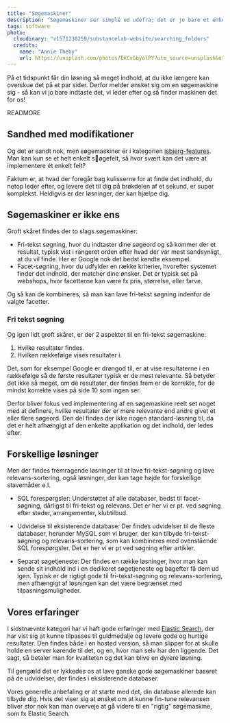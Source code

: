 ```yaml
---
title: "Søgemaskiner"
description: "Søgemaskiner ser simple ud udefra; det er jo bare et enkelt felt! Men kompleksiteten gemmer sig under overfladen..."
tags: software
photo:
  cloudinary: "v1571230259/substancelab-website/searching_folders"
  credits:
    name: "Annie Theby"
    url: https://unsplash.com/photos/EXCeGbyolPY?utm_source=unsplash&utm_medium=referral&utm_content=creditCopyText
---
```


På et tidspunkt får din løsning så meget indhold, at du ikke længere kan overskue det på et par sider. Derfor melder ønsket sig om en søgemaskine sig - så kan vi jo bare indtaste det, vi leder efter og så finder maskinen det for os!

READMORE

## Sandhed med modifikationer

Og det er sandt nok, men søgemaskiner er i kategorien [isbjerg-features](https://substancelab.dk/articles/isbjerge/). Man kan kun se et helt enkelt søgefelt, så hvor svært kan det være at implementere ét enkelt felt?

Faktum er, at hvad der foregår bag kulisserne for at finde det indhold, du netop leder efter, og levere det til dig på brøkdelen af et sekund, er super komplekst. Heldigvis er der løsninger, der kan hjælpe dig.

## Søgemaskiner er ikke ens

Groft skåret findes der to slags søgemaskiner:

* Fri-tekst søgning, hvor du indtaster dine søgeord og så kommer der et resultat, typisk vist i rangeret orden efter hvad der var mest sandsynligt, at du vil finde. Her er Google nok det bedst kendte eksempel.
* Facet-søgning, hvor du udfylder en række kriterier, hvorefter systemet finder det indhold, der matcher dine ønsker. Det er typisk set på webshops, hvor facetterne kan være fx pris, størrelse, eller farve.

Og så kan de kombineres, så man kan lave fri-tekst søgning indenfor de valgte facetter.

### Fri tekst søgning

Og igen lidt groft skåret, er der 2 aspekter til en fri-tekst søgemaskine:

1. Hvilke resultater findes.
2. Hvilken rækkefølge vises resultater i.

Det, som for eksempel Google er drøngod til, er at vise resultaterne i en rækkefølge så de første resultater typisk er de mest relevante. Så betyder det ikke så meget, om de resultater, der findes frem er de korrekte, for de mindst korrekte vises på side 10 som ingen ser.

Derfor bliver fokus ved implementering af en søgemaskine reelt set noget med at definere, hvilke resultater der er mere relevante end andre givet et eller flere søgeord. Den del findes der ikke nogen standard-løsning til, da det er helt afhængigt af den enkelte applikation og det indhold, der ledes efter.

## Forskellige løsninger

Men der findes fremragende løsninger til at lave fri-tekst-søgning og lave relevans-sortering, også løsninger, der kan tage højde for forskellige stavemåder e.l.

* SQL forespørgsler: Understøttet af alle databaser, bedst til facet-søgning, dårligst til fri-tekst og relevans. Det er her vi er pt. ved søgning efter steder, arrangementer, klubtilbud.

* Udvidelse til eksisterende database: Der findes udvidelser til de fleste databaser, herunder MySQL som vi bruger, der kan tilbyde fri-tekst-søgning og relevans-sortering, som kan kombineres med ovenstående SQL forespørgsler. Det er her vi er pt ved søgning efter artikler.
* Separat søgetjeneste: Der findes en række løsninger, hvor man kan sende sit indhold ind i en dedikeret søgetjeneste og bagefter få dem ud igen. Typisk er de rigtigt gode til fri-tekst-søgning og relevans-sortering, men afhængigt af løsningen kan det være begrænset med tilpasningsmuligheder.

## Vores erfaringer

I sidstnævnte kategori har vi haft gode erfaringer med [Elastic Search](https://www.elastic.co/elasticsearch), der har vist sig at kunne tilpasses til guldmedalje og levere gode og hurtige resultater. Den findes både i en hosted version, så man slipper for at skulle holde en server kørende til det, og en, hvor man selv har den liggende. Det sagt, så betaler man for kvaliteten og det kan blive en dyrere løsning.

Til gengæld det er lykkedes os at lave ganske gode søgemaskiner baseret på de udvidelser, der findes i eksisterende databaser.

Vores generelle anbefaling er at starte med det, din database allerede kan tilbyde dig. Hvis det viser sig at ønsket om at kunne fin-tune relevansen bliver stor nok kan man overveje at gå videre til en "rigtig" søgemaskine, som fx Elastic Search.
